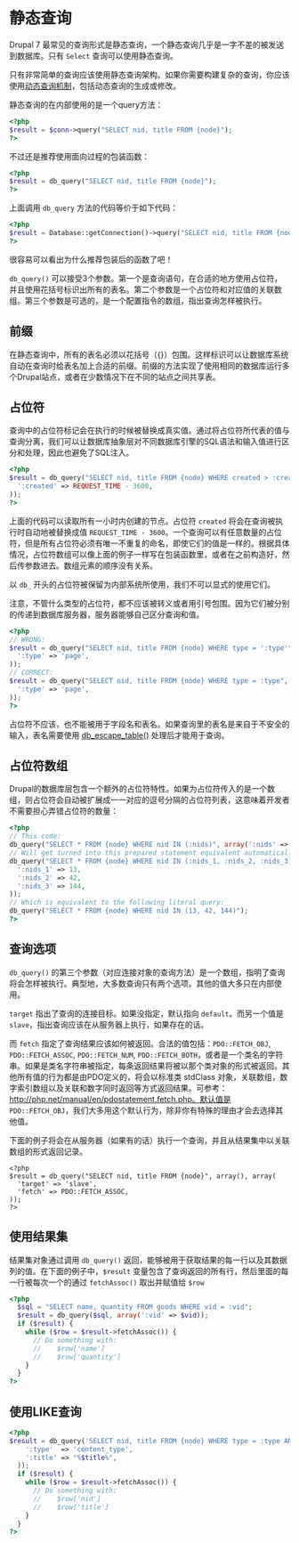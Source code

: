 # 静态查询

Drupal 7 最常见的查询形式是静态查询，一个静态查询几乎是一字不差的被发送到数据库。只有 `Select` 查询可以使用静态查询。

只有非常简单的查询应该使用静态查询架构。如果你需要构建复杂的查询，你应该使用[动态查询机制](http://drupal.org/node/310075)，包括动态查询的生成或修改。

静态查询的在内部使用的是一个query方法：

``` php
<?php
$result = $conn->query("SELECT nid, title FROM {node}");
?>
```

不过还是推荐使用面向过程的包装函数：

``` php
<?php
$result = db_query("SELECT nid, title FROM {node}");
?>
```
上面调用 `db_query` 方法的代码等价于如下代码：

``` php
<?php
$result = Database::getConnection()->query("SELECT nid, title FROM {node}");
?>
```
很容易可以看出为什么推荐包装后的函数了吧！

`db_query()` 可以接受3个参数。第一个是查询语句，在合适的地方使用占位符，并且使用花括号标识出所有的表名。第二个参数是一个占位符和对应值的关联数组。第三个参数是可选的，是一个配置指令的数组，指出查询怎样被执行。

## 前缀

在静态查询中，所有的表名必须以花括号（{}）包围。这样标识可以让数据库系统自动在查询时给表名加上合适的前缀。前缀的方法实现了使用相同的数据库运行多个Drupal站点，或者在少数情况下在不同的站点之间共享表。

## 占位符

查询中的占位符标记会在执行的时候被替换成真实值。通过将占位符所代表的值与查询分离，我们可以让数据库抽象层对不同数据库引擎的SQL语法和输入值进行区分和处理，因此也避免了SQL注入。

``` php
<?php
$result = db_query("SELECT nid, title FROM {node} WHERE created > :created", array(
  ':created' => REQUEST_TIME - 3600,
));
?>
```

上面的代码可以读取所有一小时内创建的节点。占位符 `created` 将会在查询被执行时自动地被替换成值 `REQUEST_TIME - 3600`。一个查询可以有任意数量的占位符，但是所有占位符必须有唯一不重复的命名，即使它们的值是一样的。根据具体情况，占位符数组可以像上面的例子一样写在包装函数里，或者在之前构造好，然后传参数进去。数组元素的顺序没有关系。

以 `db_` 开头的占位符被保留为内部系统所使用，我们不可以显式的使用它们。

注意，不管什么类型的占位符，都不应该被转义或者用引号包围。因为它们被分别的传递到数据库服务器，服务器能够自己区分查询和值。

``` php
<?php
// WRONG:
$result = db_query("SELECT nid, title FROM {node} WHERE type = ':type'", array(
  ':type' => 'page',
));
// CORRECT:
$result = db_query("SELECT nid, title FROM {node} WHERE type = :type", array(
  ':type' => 'page',
));
?>
```
占位符不应该，也不能被用于字段名和表名。如果查询里的表名是来自于不安全的输入，表名需要使用 [db_escape_table()](http://api.drupal.org/api/function/db_escape_table) 处理后才能用于查询。

## 占位符数组

Drupal的数据库层包含一个额外的占位符特性。如果为占位符传入的是一个数组，则占位符会自动被扩展成一一对应的逗号分隔的占位符列表，这意味着开发者不需要担心弄错占位符的数量：

``` php
<?php
// This code:
db_query("SELECT * FROM {node} WHERE nid IN (:nids)", array(':nids' => array(13, 42, 144));
// Will get turned into this prepared statement equivalent automatically:
db_query("SELECT * FROM {node} WHERE nid IN (:nids_1, :nids_2, :nids_3)", array(
  ':nids_1' => 13,
  ':nids_2' => 42,
  ':nids_3' => 144,
));
// Which is equivalent to the following literal query:
db_query("SELECT * FROM {node} WHERE nid IN (13, 42, 144)");
?>
```

## 查询选项

`db_query()` 的第三个参数（对应连接对象的查询方法）是一个数组，指明了查询将会怎样被执行。典型地，大多数查询只有两个选项。其他的值大多只在内部使用。

`target` 指出了查询的连接目标。如果没指定，默认指向 `default`。而另一个值是 `slave`，指出查询应该在从服务器上执行，如果存在的话。

而 `fetch` 指定了查询结果应该如何被返回。合法的值包括：`PDO::FETCH_OBJ`, `PDO::FETCH_ASSOC`, `PDO::FETCH_NUM`, `PDO::FETCH_BOTH`，或者是一个类名的字符串。如果是类名字符串被指定，每条返回结果将被以那个类对象的形式被返回。其他所有值的行为都是由PDO定义的，将会以标准类 stdClass 对象，关联数组，数字索引数组以及关联和数字同时返回等方式返回结果。可参考：http://php.net/manual/en/pdostatement.fetch.php。默认值是 `PDO::FETCH_OBJ`，我们大多用这个默认行为，除非你有特殊的理由才会去选择其他值。

下面的例子将会在从服务器（如果有的话）执行一个查询，并且从结果集中以关联数组的形式返回记录。

```
<?php
$result = db_query("SELECT nid, title FROM {node}", array(), array(
  'target' => 'slave',
  'fetch' => PDO::FETCH_ASSOC,
));
?>
```
## 使用结果集

结果集对象通过调用 `db_query()` 返回，能够被用于获取结果的每一行以及其数据列的值。在下面的例子中，`$result` 变量包含了查询返回的所有行，然后里面的每一行被每次一个的通过 `fetchAssoc()` 取出并赋值给 `$row` 

``` php
<?php
  $sql = "SELECT name, quantity FROM goods WHERE vid = :vid";
  $result = db_query($sql, array(':vid' => $vid));
  if ($result) {
    while ($row = $result->fetchAssoc()) {
      // Do something with:
      //    $row['name']
      //    $row['quantity']
    }
  }
?>
```
## 使用LIKE查询

``` php
<?php
$result = db_query('SELECT nid, title FROM {node} WHERE type = :type AND title LIKE :title', array(
    ':type'  => 'content_type',
    ':title' => "%$title%",
  ));
  if ($result) {
    while ($row = $result->fetchAssoc()) {
      // Do something with:
      //    $row['nid']
      //    $row['title']
    }
  }
?>
```

